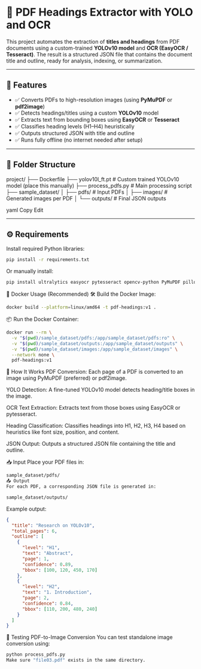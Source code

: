 # 🧠 PDF Headings Extractor with YOLO and OCR

This project automates the extraction of **titles and headings** from PDF documents using a custom-trained **YOLOv10 model** and **OCR (EasyOCR / Tesseract)**. The result is a structured JSON file that contains the document title and outline, ready for analysis, indexing, or summarization.

---

## 🚀 Features

- ✅ Converts PDFs to high-resolution images (using **PyMuPDF** or **pdf2image**)
- ✅ Detects headings/titles using a custom **YOLOv10** model
- ✅ Extracts text from bounding boxes using **EasyOCR** or **Tesseract**
- ✅ Classifies heading levels (H1–H4) heuristically
- ✅ Outputs structured JSON with title and outline
- ✅ Runs fully offline (no internet needed after setup)

---

## 📁 Folder Structure

project/
├── Dockerfile
├── yolov10l_ft.pt # Custom trained YOLOv10 model (place this manually)
├── process_pdfs.py # Main processing script
├── sample_dataset/
│ ├── pdfs/ # Input PDFs
│ ├── images/ # Generated images per PDF
│ └── outputs/ # Final JSON outputs

yaml
Copy
Edit

---

## ⚙️ Requirements

Install required Python libraries:

```bash
pip install -r requirements.txt
```
Or manually install:

```bash
pip install ultralytics easyocr pytesseract opencv-python PyMuPDF pillow numpy
```

🐳 Docker Usage (Recommended)
🛠️ Build the Docker Image:
```bash
docker build --platform=linux/amd64 -t pdf-headings:v1 .
```

📦 Run the Docker Container:
```bash
docker run --rm \
  -v "$(pwd)/sample_dataset/pdfs:/app/sample_dataset/pdfs:ro" \
  -v "$(pwd)/sample_dataset/outputs:/app/sample_dataset/outputs" \
  -v "$(pwd)/sample_dataset/images:/app/sample_dataset/images" \
  --network none \
  pdf-headings:v1
```

🧠 How It Works
PDF Conversion: Each page of a PDF is converted to an image using PyMuPDF (preferred) or pdf2image.

YOLO Detection: A fine-tuned YOLOv10 model detects heading/title boxes in the image.

OCR Text Extraction: Extracts text from those boxes using EasyOCR or pytesseract.

Heading Classification: Classifies headings into H1, H2, H3, H4 based on heuristics like font size, position, and content.

JSON Output: Outputs a structured JSON file containing the title and outline.

📥 Input
Place your PDF files in:

```bash
sample_dataset/pdfs/
📤 Output
For each PDF, a corresponding JSON file is generated in:
```

```bash
sample_dataset/outputs/
```

Example output:
```json
{
  "title": "Research on YOLOv10",
  "total_pages": 6,
  "outline": [
    {
      "level": "H1",
      "text": "Abstract",
      "page": 1,
      "confidence": 0.89,
      "bbox": [100, 120, 450, 170]
    },
    {
      "level": "H2",
      "text": "1. Introduction",
      "page": 2,
      "confidence": 0.84,
      "bbox": [110, 200, 480, 240]
    }
  ]
}
```

🧪 Testing PDF-to-Image Conversion
You can test standalone image conversion using:

```bash
python process_pdfs.py
Make sure "file03.pdf" exists in the same directory.
```

